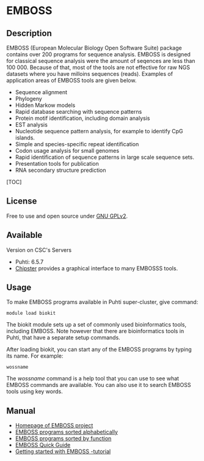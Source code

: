 # EMBOSS

## Description


EMBOSS (European Molecular Biology Open Software Suite) package contains over 200 programs for sequence analysis. 
EMBOSS is designed for classical sequence analysis were the amount of seqences are less than 100 000. Because of that, 
most of the tools are not effective for raw NGS datasets where you have milloins sequences (reads).
Examples of application areas of EMBOSS tools are given below.

*    Sequence alignment
*    Phylogeny
*    Hidden Markow models
*    Rapid database searching with sequence patterns
*    Protein motif identification, including domain analysis
*    EST analysis
*    Nucleotide sequence pattern analysis, for example to identify CpG islands.
*    Simple and species-specific repeat identification
*    Codon usage analysis for small genomes
*    Rapid identification of sequence patterns in large scale sequence sets.
*    Presentation tools for publication
*    RNA secondary structure prediction

[TOC]

## License

Free to use and open source under [GNU GPLv2](https://www.gnu.org/licenses/old-licenses/gpl-2.0.html).

## Available

Version on CSC's Servers

-   Puhti: 6.5.7
-   [Chipster](https://chipster.csc.fi) provides a graphical interface to many EMBOSSS tools.
## Usage

To make EMBOSS programs available in Puhti super-cluster, give command:

```text
module load biokit
```

The biokit module sets up a set of commonly used bioinformatics tools, including EMBOSS. Note however that there are bioinformatics tools in Puhti, that have a separate setup commands.

After loading biokit, you can start any of the EMBOSS programs by typing its name. For example:
```text
wossname
```
The _wossname_ command is a help tool that you can use to see what EMBOSS commands are available. You can also use it to search EMBOSS tools using key words.


## Manual

*    [Homepage of EMBOSS project](http://emboss.open-bio.org/)
*    [EMBOSS programs sorted alphabetically](https://extras.csc.fi/emboss/doc/programs/html/index.html)
*    [EMBOSS programs sorted by function](https://extras.csc.fi/emboss/doc/programs/html/groups.html)
*    [EMBOSS Quick Guide](https://extras.csc.fi/emboss/emboss_qg.pdf)
*    [Getting started with EMBOSS -tutorial](http://emboss.sourceforge.net/docs/emboss_tutorial/emboss_tutorial.html)


